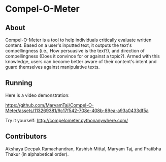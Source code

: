# Compel-O-Meter

## About

Compel-O-Meter is a tool to help individuals critically evaluate written content. Based on a user's inputted text, it outputs the text's compellingness (i.e., How persuasive is the text?), and direction of compellingness (Does it convince for or against a topic?). Armed with this knowledge, users can become better aware of their content's intent and guard themselves against manipulative texts. 

## Running
Here is a video demonstration: 




https://github.com/MaryamTaj/Compel-O-Meter/assets/113269381/9c17f542-708e-408b-89ea-a93a0433df5a



Try it yourself: http://compelometer.pythonanywhere.com/ 


## Contributors

Akshaya Deepak Ramachandran, Kashish Mittal, Maryam Taj, and Pratibha Thakur (in alphabetical order).

 


